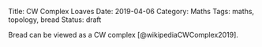 Title: CW Complex Loaves
Date: 2019-04-06
Category: Maths
Tags: maths, topology, bread
Status: draft


Bread can be viewed as a CW complex [@wikipediaCWComplex2019].

